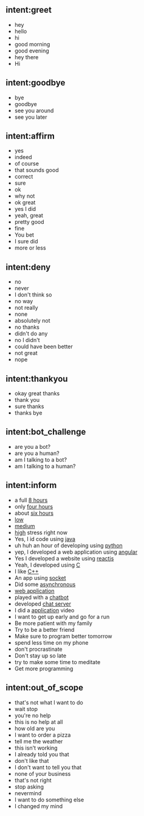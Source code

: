 ## intent:greet
- hey
- hello
- hi
- good morning
- good evening
- hey there
- Hi

## intent:goodbye
- bye
- goodbye
- see you around
- see you later

## intent:affirm
- yes
- indeed
- of course
- that sounds good
- correct
- sure
- ok
- why not
- ok great
- yes I did
- yeah, great
- pretty good
- fine
- You bet
- I sure did
- more or less

## intent:deny
- no
- never
- I don't think so
- no way
- not really
- none
- absolutely not
- no thanks
- didn't do any
- no I didn't
- could have been better
- not great
- nope

## intent:thankyou
- okay great thanks
- thank you
- sure thanks
- thanks bye

## intent:bot_challenge
- are you a bot?
- are you a human?
- am I talking to a bot?
- am I talking to a human?

## intent:inform
- a full [8 hours](sleep)
- only [four hours](sleep)
- about [six hours](sleep)
- [low](stress)
- [medium](stress)
- [high](stress) stress right now
- Yes, I id code using [java](programming)
- uh huh an hour of developing using [python](programming)
- yep, I developed a web application using [angular](programming)
- Yes I developed a website using [reactjs](programming)
- Yeah, I developed using [C](programming)
- I like [C++](programming)
- An app using [socket](programming)
- Did some [asynchronous](programming)
- [web application](programming)
- played with a [chatbot](programming)
- developed [chat server](programming)
- I did a [application](programming) video
- I want to get up early and go for a run
- Be more patient with my family
- Try to be a better friend
- Make sure to program better tomorrow
- spend less time on my phone
- don't procrastinate
- Don't stay up so late
- try to make some time to meditate
- Get more programming

## intent:out_of_scope
- that's not what I want to do
- wait stop
- you're no help
- this is no help at all
- how old are you
- I want to order a pizza
- tell me the weather
- this isn't working
- I already told you that
- don't like that
- I don't want to tell you that
- none of your business
- that's not right
- stop asking
- nevermind
- I want to do something else
- I changed my mind
